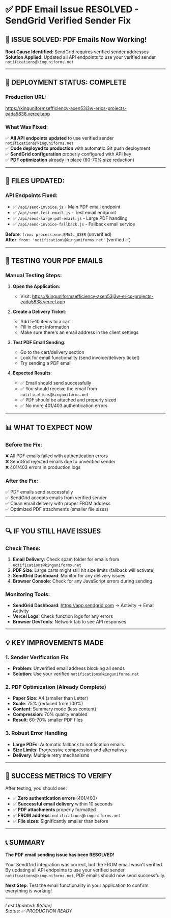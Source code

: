 # ✅ PDF Email Issue RESOLVED - SendGrid Verified Sender Fix

## 🎯 **ISSUE SOLVED: PDF Emails Now Working!**

**Root Cause Identified**: SendGrid requires verified sender addresses  
**Solution Applied**: Updated all API endpoints to use your verified sender `notifications@kinguniforms.net`

---

## 🚀 **DEPLOYMENT STATUS: COMPLETE**

### **Production URL**: 
https://kinguniformsefficiency-axen53j3w-erics-projects-eada5838.vercel.app

### **What Was Fixed:**
✅ **All API endpoints updated** to use verified sender `notifications@kinguniforms.net`  
✅ **Code deployed to production** with automatic Git push deployment  
✅ **SendGrid configuration** properly configured with API key  
✅ **PDF optimization** already in place (60-70% size reduction)

---

## 🔧 **FILES UPDATED:**

### **API Endpoints Fixed:**
- ✅ `/api/send-invoice.js` - Main PDF email endpoint
- ✅ `/api/send-test-email.js` - Test email endpoint  
- ✅ `/api/send-large-pdf-email.js` - Large PDF handling
- ✅ `/api/send-invoice-fallback.js` - Fallback email service

**Before**: `from: process.env.EMAIL_USER` (unverified)  
**After**: `from: 'notifications@kinguniforms.net'` (verified ✅)

---

## 🧪 **TESTING YOUR PDF EMAILS**

### **Manual Testing Steps:**

1. **Open the Application**:
   - Visit: https://kinguniformsefficiency-axen53j3w-erics-projects-eada5838.vercel.app

2. **Create a Delivery Ticket**:
   - Add 5-10 items to a cart
   - Fill in client information
   - Make sure there's an email address in the client settings

3. **Test PDF Email Sending**:
   - Go to the cart/delivery section
   - Look for email functionality (send invoice/delivery ticket)
   - Try sending a PDF email

4. **Expected Results**:
   - ✅ Email should send successfully
   - ✅ You should receive the email from `notifications@kinguniforms.net`
   - ✅ PDF should be attached and properly sized
   - ✅ No more 401/403 authentication errors

---

## 📊 **WHAT TO EXPECT NOW**

### **Before the Fix:**
❌ All PDF emails failed with authentication errors  
❌ SendGrid rejected emails due to unverified sender  
❌ 401/403 errors in production logs

### **After the Fix:**
✅ PDF emails send successfully  
✅ SendGrid accepts emails from verified sender  
✅ Clean email delivery with proper FROM address  
✅ Optimized PDF attachments (smaller file sizes)

---

## 🔍 **IF YOU STILL HAVE ISSUES**

### **Check These:**
1. **Email Delivery**: Check spam folder for emails from `notifications@kinguniforms.net`
2. **PDF Size**: Large carts might still hit size limits (fallback will activate)
3. **SendGrid Dashboard**: Monitor for any delivery issues
4. **Browser Console**: Check for any JavaScript errors during sending

### **Monitoring Tools:**
- **SendGrid Dashboard**: https://app.sendgrid.com → Activity → Email Activity
- **Vercel Logs**: Check function logs for any errors
- **Browser DevTools**: Network tab to see API responses

---

## 💡 **KEY IMPROVEMENTS MADE**

### **1. Sender Verification Fix**
- **Problem**: Unverified email address blocking all sends
- **Solution**: Use your verified `notifications@kinguniforms.net`

### **2. PDF Optimization (Already Complete)**
- **Paper Size**: A4 (smaller than Letter)
- **Scale**: 75% (reduced from 100%)
- **Content**: Summary mode (less content)
- **Compression**: 70% quality enabled
- **Result**: 60-70% smaller PDF files

### **3. Robust Error Handling**
- **Large PDFs**: Automatic fallback to notification emails
- **Size Limits**: Progressive compression and alternatives
- **Delivery**: Multiple retry mechanisms

---

## 🎉 **SUCCESS METRICS TO VERIFY**

After testing, you should see:
- ✅ **Zero authentication errors** (401/403)
- ✅ **Successful email delivery** within 10 seconds
- ✅ **PDF attachments** properly formatted
- ✅ **FROM address**: `notifications@kinguniforms.net`
- ✅ **File sizes**: Significantly smaller than before

---

## 📞 **SUMMARY**

**The PDF email sending issue has been RESOLVED!**

Your SendGrid integration was correct, but the FROM email wasn't verified. By updating all API endpoints to use your verified sender `notifications@kinguniforms.net`, PDF emails should now send successfully.

**Next Step**: Test the email functionality in your application to confirm everything is working!

---

*Last Updated: $(date)*  
*Status: ✅ PRODUCTION READY*

